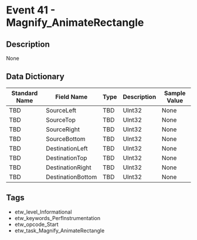# Event 41 - Magnify_AnimateRectangle

## Description
None

## Data Dictionary
|Standard Name|Field Name|Type|Description|Sample Value|
|---|---|---|---|---|
|TBD|SourceLeft|TBD|UInt32|None|None|
|TBD|SourceTop|TBD|UInt32|None|None|
|TBD|SourceRight|TBD|UInt32|None|None|
|TBD|SourceBottom|TBD|UInt32|None|None|
|TBD|DestinationLeft|TBD|UInt32|None|None|
|TBD|DestinationTop|TBD|UInt32|None|None|
|TBD|DestinationRight|TBD|UInt32|None|None|
|TBD|DestinationBottom|TBD|UInt32|None|None|

## Tags
* etw_level_Informational
* etw_keywords_PerfInstrumentation
* etw_opcode_Start
* etw_task_Magnify_AnimateRectangle